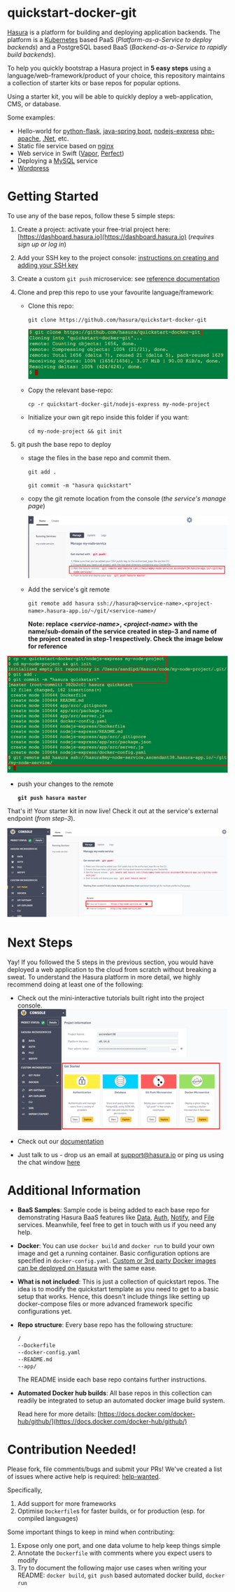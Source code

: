 # quickstart-docker-git

[Hasura](https://hasura.io) is a platform for building and deploying application backends. The platform is a [Kubernetes](https://kubernetes.io) based PaaS (*Platform-as-a-Service to deploy backends*) and a PostgreSQL based BaaS (*Backend-as-a-Service to rapidly build backends*).

To help you quickly bootstrap a Hasura project in **5 easy steps** using a language/web-framework/product of your choice, this repository maintains a collection of starter kits or base repos for popular options.

Using a starter kit, you will be able to quickly deploy a web-application, CMS, or database.

Some examples:
- Hello-world for [python-flask](https://github.com/hasura/quickstart-docker-git/tree/master/python-flask), [java-spring boot](https://github.com/hasura/quickstart-docker-git/tree/master/java-spring-boot), [nodejs-express](https://github.com/hasura/quickstart-docker-git/tree/master/nodejs-express) [php-apache](https://github.com/hasura/quickstart-docker-git/tree/master/php-apache), [.Net](https://github.com/hasura/quickstart-docker-git/tree/master/csharp-aspnet), etc.
- Static file service based on [nginx](https://github.com/hasura/quickstart-docker-git/tree/master/nginx)
- Web service in Swift ([Vapor](https://github.com/hasura/quickstart-docker-git/tree/master/swift-vapor), [Perfect](https://github.com/hasura/quickstart-docker-git/tree/master/swift-perfect))
- Deploying a [MySQL](https://github.com/hasura/quickstart-docker-git/tree/master/mysql) service
- [Wordpress](https://github.com/hasura/quickstart-docker-git/tree/master/wordpress)

# Getting Started

To use any of the base repos, follow these 5 simple steps:

1. Create a project: activate your free-trial project here: [https://dashboard.hasura.io](https://dashboard.hasura.io) (*requires sign up or log in*)

2. Add your SSH key to the project console: [instructions on creating and adding your SSH key](https://docs.hasura.io/0.14/ref/cli/adding-SSH-keys-to-a-project.html)

3. Create a custom ``git push`` microservice: see [reference documentation](https://docs.hasura.io/0.14/ref/custom-microservices/creating-git-push-microservices.html#adding-a-git-push-enabled-service)

4. Clone and prep this repo to use your favourite language/framework:
     
   - Clone this repo:
     
     ``git clone https://github.com/hasura/quickstart-docker-git``

     ![git clone](_docs/quickstart-git-clone.png)

   - Copy the relevant base-repo: 
  
     ``cp -r quickstart-docker-git/nodejs-express my-node-project``

   - Initialize your own git repo inside this folder if you want:
     
     ``cd my-node-project && git init``

5. git push the base repo to deploy

   - stage the files in the base repo and commit them.
     
     ``git add . ``
     
     ``git commit -m "hasura quickstart" ``

   - copy the git remote location from the console (*the service's manage page*)
     
     ![git remote location](_docs/quickstart-console-git-remote.png)
     
   - Add the service's git remote

     ``git remote add hasura ssh://hasura@<service-name>.<project-name>.hasura-app.io/~/git/<service-name>/``
     
     **Note: replace *\<service-name>*, *\<project-name>* with the name/sub-domain of the service created in step-3 and name of the project created in step-1 respectively. Check the image below for reference**

![modify repo](_docs/quickstart-repo-prepare.png)

   - push your changes to the remote

     **``git push hasura master``**
     
That's it! Your starter kit in now live! Check it out at the service's external endpoint (*from step-3*).

![external endpoint](_docs/quickstart-external-endpoint.png)

# Next Steps

Yay! If you followed the 5 steps in the previous section, you would have deployed a web application to the cloud from scratch without breaking a sweat. To understand the Hasura platform in more detail, we highly recommend doing at least one of the following:

- Check out the mini-interactive tutorials built right into the project console.
  ![Console interactive tutorials](_docs/quickstart-console-explore.png)

- Check out our [documentation](https://docs.hasura.io)

- Just talk to us - drop us an email at support@hasura.io or ping us using the chat window [here](https://hasura.io)

# Additional Information

- **BaaS Samples**: Sample code is being added to each base repo for demonstrating Hasura BaaS features like [Data](https://docs.hasura.io/0.14/ref/hasura-microservices/data/index.html), [Auth](https://docs.hasura.io/0.14/ref/hasura-microservices/auth/index.html), [Notify](https://docs.hasura.io/0.14/ref/hasura-microservices/notify/index.html), and [File](https://docs.hasura.io/0.14/ref/hasura-microservices/filestore/index.html) services. Meanwhile, feel free to get in touch with us if you need any help.

- **Docker**: You can use ``docker build`` and ``docker run`` to build your own image and get a running container. Basic configuration options are specified in ``docker-config.yaml``. [Custom or 3rd party Docker images can be deployed on Hasura](https://docs.hasura.io/0.14/ref/custom-microservices/creating-docker-microservices.html) with the same ease.

- **What is not included**: This is just a collection of quickstart repos. The idea is to modify the quickstart template as you need to get to a basic setup that works. Hence, this doesn't include things like setting up docker-compose files or more advanced framework specific configurations yet.
- **Repo structure**: Every base repo has the following structure:
  ```
  /
  --Dockerfile
  --docker-config.yaml
  --README.md
  --app/
  ```

  The README inside each base repo contains further instructions.
  
- **Automated Docker hub builds**: All base repos in this collection can readily be integrated to setup an automated docker image build system.
  
  Read here for more details:
  [https://docs.docker.com/docker-hub/github/](https://docs.docker.com/docker-hub/github/)


# Contribution Needed!

Please fork, file comments/bugs and submit your PRs!  We've created a list of
issues where active help is required:
[help-wanted](https://github.com/hasura/quickstart-docker-git/issues?q=is%3Aissue+is%3Aopen+label%3Ahelp-wanted).

Specifically,

1. Add support for more frameworks
2. Optimise ``Dockerfile``s for faster builds, or for production (esp. for compiled languages)

Some important things to keep in mind when contributing:

1. Expose only one port, and one data volume to help keep things simple
2. Annotate the ``Dockerfile`` with comments where you expect users to modify
3. Try to document the following major use cases when writing your README: ``docker build``, ``git push`` based automated docker build, ``docker run``